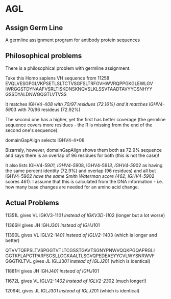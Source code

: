 AGL
===

Assign Germ Line
----------------

A germline assignment program for antibody protein sequences


Philosophical problems
----------------------
There is a philosophical problem with germline assignment.

Take this Homo sapiens VH sequence from 11258
EVQLVESGPGLVKPSETLSLTCTVSGFSLTRFGVHWVRQPPGKGLEWLGV
IWRGGSTDYNAAFVSRLTISKDNSKNQVSLKLSSVTAADTAVYYCSNHYY
GSSDYALDNWGQGTLVTVSS

It matches IGHV4-4*08 with 70/97 residues (72.16%) and
it matches IGHV4-59*03 with 70/96 resideus (72.92%)

The second one has a higher, yet the first has better coverage (the
germline sequence covers more residues - the R is missing from the
end of the second one's sequence).

domainGapAlign selects IGHV4-4*08

Bizarrely, however, domainGapAlign shows them both as 72.9% sequence
and says there is an overlap of 96 residues for both (this is not the
case)! 

It also lists IGHV4-59*01, IGHV4-59*08, IGHV4-59*13, IGHV4-59*02 as
having the same percent identity (72.9%) and overlap (96 residues) and
all but IGHV4-59*02 have the same Smith Waterman score (462;
IGHV4-59*02 scores 461). I assume that this is calculated from the DNA
information - i.e. how many base changes are needed for an amino acid
change. 

Actual Problems
---------------
11351L gives VL IGKV3-11*01 instead of IGKV3D-11*02 (longer but a lot worse)

11366H gives JH IGHJ3*01 instead of IGHJ1*01

11390L gives VL IGLV2-14*01 instead of IGLV2-14*03 (which is longer and better)

QTVVTQEPSLTVSPGGTVTLTCGSSTGAVTSGNYPNWVQQKPGQAPRGLI
GGTKFLAPGTPARFSGSLLGGKAALTLSGVQPEDEAEYYCVLWYSNRWVF
GGGTKLTVL
gives JL IGLJ3*01 instead of IGLJ2*01 (which is identical)

11881H gives JH IGHJ4*01 instead of IGHJ1*01

11672L gives VL IGLV2-14*02 instead of IGLV2-23*02 (much longer!)

12094L gives JL IGLJ3*01 instead of IGLJ2*01 (which is identical)

